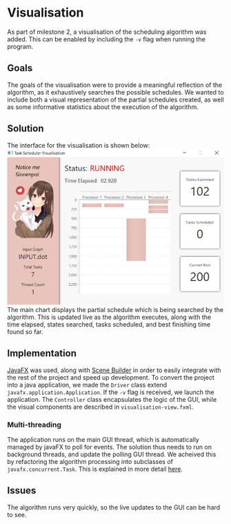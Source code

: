 # Visualisation
As part of milestone 2, a visualisation of the scheduling algorithm was added.
This can be enabled by including the `-v` flag when running the program.
## Goals
The goals of the visualisation were to provide a meaningful reflection of the algorithm,
 as it exhaustively searches the possible schedules. 
 We wanted to include both a visual representation of the partial schedules created,
 as well as some informative statistics about the execution of the algorithm.
## Solution
The interface for the visualisation is shown below:
![](images/gui.png)
The main chart displays the partial schedule which is being searched by the algorithm.
This is updated live as the algorithm executes, along with the time elapsed, states searched, tasks scheduled, and best finishing
time found so far.
## Implementation
[JavaFX](https://openjfx.io/) was used, along with [Scene Builder](https://gluonhq.com/products/scene-builder/)
in order to easily integrate with the rest of the project and speed up development.
To convert the project into a java application, we made the `Driver` class extend `javafx.application.Application`.
If the `-v` flag is received, we launch the application.
The `Controller` class encapsulates the logic of the GUI, while the visual components are described in `visualisation-view.fxml`.
### Multi-threading
The application runs on the main GUI thread, which is automatically managed by javaFX to poll for events.
The solution thus needs to run on background threads, and update the polling GUI thread.
We acheived this by refactoring the algorithm processing into subclasses of `javafx.concurrent.Task`.
This is explained in more detail [here](./Parallelisation.md).
## Issues
The algorithm runs very quickly, so the live updates to the GUI can be hard to see.

